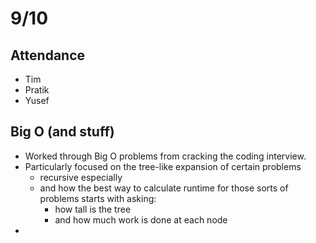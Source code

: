 # 9/10

## Attendance

* Tim
* Pratik
* Yusef

## Big O (and stuff)

* Worked through Big O problems from cracking the coding interview.
* Particularly focused on the tree-like expansion of certain problems
  * recursive especially
  * and how the best way to calculate runtime for those sorts of problems starts with asking:
    * how tall is the tree
    * and how much work is done at each node
* 